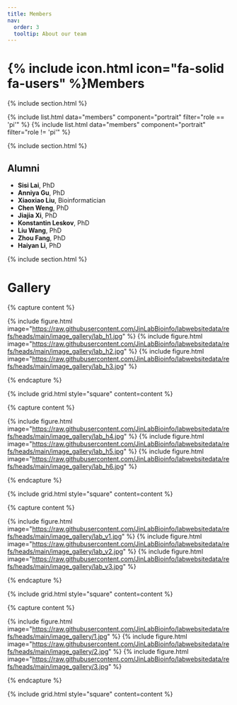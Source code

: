 ```yaml
---
title: Members
nav:
  order: 3
  tooltip: About our team
---
```


# {% include icon.html icon="fa-solid fa-users" %}Members

{% include section.html %}

{% include list.html data="members" component="portrait" filter="role == 'pi'" %}
{% include list.html data="members" component="portrait" filter="role != 'pi'" %}

{% include section.html %}

## Alumni
- **Sisi Lai**, PhD
- **Anniya Gu**, PhD
- **Xiaoxiao Liu**, Bioinformatician
- **Chen Weng**, PhD
- **Jiajia Xi**, PhD
- **Konstantin Leskov**, PhD
- **Liu Wang**, PhD
- **Zhou Fang**, PhD
- **Haiyan Li**, PhD

{% include section.html %}

# Gallery

{% capture content %}

{% include figure.html image="https://raw.githubusercontent.com/JinLabBioinfo/labwebsitedata/refs/heads/main/image_gallery/lab_h1.jpg" %}
{% include figure.html image="https://raw.githubusercontent.com/JinLabBioinfo/labwebsitedata/refs/heads/main/image_gallery/lab_h2.jpg" %}
{% include figure.html image="https://raw.githubusercontent.com/JinLabBioinfo/labwebsitedata/refs/heads/main/image_gallery/lab_h3.jpg" %}

{% endcapture %}

{% include grid.html style="square" content=content %}


{% capture content %}

{% include figure.html image="https://raw.githubusercontent.com/JinLabBioinfo/labwebsitedata/refs/heads/main/image_gallery/lab_h4.jpg" %}
{% include figure.html image="https://raw.githubusercontent.com/JinLabBioinfo/labwebsitedata/refs/heads/main/image_gallery/lab_h5.jpg" %}
{% include figure.html image="https://raw.githubusercontent.com/JinLabBioinfo/labwebsitedata/refs/heads/main/image_gallery/lab_h6.jpg" %}

{% endcapture %}

{% include grid.html style="square" content=content %}


{% capture content %}

{% include figure.html image="https://raw.githubusercontent.com/JinLabBioinfo/labwebsitedata/refs/heads/main/image_gallery/lab_v1.jpg" %}
{% include figure.html image="https://raw.githubusercontent.com/JinLabBioinfo/labwebsitedata/refs/heads/main/image_gallery/lab_v2.jpg" %}
{% include figure.html image="https://raw.githubusercontent.com/JinLabBioinfo/labwebsitedata/refs/heads/main/image_gallery/lab_v3.jpg" %}

{% endcapture %}

{% include grid.html style="square" content=content %}


{% capture content %}

{% include figure.html image="https://raw.githubusercontent.com/JinLabBioinfo/labwebsitedata/refs/heads/main/image_gallery/1.jpg" %}
{% include figure.html image="https://raw.githubusercontent.com/JinLabBioinfo/labwebsitedata/refs/heads/main/image_gallery/2.jpg" %}
{% include figure.html image="https://raw.githubusercontent.com/JinLabBioinfo/labwebsitedata/refs/heads/main/image_gallery/3.jpg" %}

{% endcapture %}

{% include grid.html style="square" content=content %}
